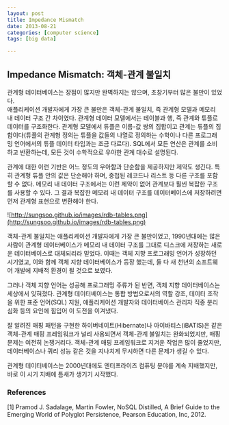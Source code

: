 ```yaml
---
layout: post
title: Impedance Mismatch
date: 2013-08-21
categories: [computer science]
tags: [big data]

---
```

##  Impedance Mismatch: 객체-관계 불일치

관계형 데이터베이스는 장점이 많지만 완벽하지는 않으며, 초창기부터 많은 불만이 있었다.  
애플리케이션 개발자에게 가장 큰 불만은 객체-관계 불일치, 즉 관계형 모델과 메모리 내 데이터 구조 간 차이였다. 관계형 데이터 모델에서는 테이블과 행, 즉 관계와 튜플로 데이터를 구조화한다. 관계형 모델에서 튜플은 이름-값 쌍의 집합이고 관계는 튜플의 집합이다(튜플의 관계형 정의는 튜플을 값들의 나열로 정의하는 수학이나 다른 프로그래밍 언어에서의 튜플 데이터 타입과는 조금 다르다). SQL에서 모든 연산은 관계를 소비하고 반환하는데, 모든 것이 수학적으로 우아한 관계 대수로 설명된다.

관계에 대한 이런 기반은 어느 정도의 우아함과 단순함을 제공하지만 제약도 생긴다. 특히 관계형 튜플 안의 값은 단순해야 하며, 중첩된 레코드나 리스트 등 다른 구조를 포함할 수 없다. 메모리 내 데이터 구조에서는 이런 제약이 없어 관계보다 훨씬 복잡한 구조를 사용할 수 있다. 그 결과 복잡한 메모리 내 데이터 구조를 데이터베이스에 저장하려면 먼저 관계형 표현으로 변환해야 한다.

![http://sungsoo.github.io/images/rdb-tables.png](http://sungsoo.github.io/images/rdb-tables.png)

객체-관계 불일치는 애플리케이션 개발자에게 가장 큰 불만이었고, 1990년대에는 많은 사람이 관계형 데이터베이스가 메모리 내 데이터 구조를 그대로 디스크에 저장하는 새로운 데이터베이스로 대체되리라 믿었다. 이때는 객체 지향 프로그래밍 언어가 성장하던 시기였고, 이와 함께 객체 지향 데이터베이스가 등장 했는데, 둘 다 새 천년의 소프트웨어 개발에 지배적 환경이 될 것으로 보였다.

그러나 객체 지향 언어는 성공해 프로그래밍 주류가 된 반면, 객체 지향 데이터베이스는 세상에서 잊혀졌다. 관계형 데이터베이스는 통합 방법으로서의 역할 강조, 데이터 조작을 위한 표준 언어(SQL) 지원, 애플리케이션 개발자와 데이터베이스 관리자 직종 분리 심화 등의 요인에 힘입어 이 도전을 이겨냈다.

잘 알려진 매핑 패턴을 구현한 하이버네이트(Hibernate)나 아이바티스(iBATIS)은 같은 객체-관계 매핑 프레임워크가 널리 사용되면서 객체-관계 불일치는 완화되었지만, 매핑 문제는 여전히 논쟁거리다. 객체-관계 매핑 프레임워크로 지겨운 작업은 많이 줄었지만, 데이터베이스나 쿼리 성능 같은 것을 지나치게 무시하면 다른 문제가 생길 수 있다.

관계형 데이터베이스는 2000년대에도 엔터프라이즈 컴퓨팅 분야를 계속 지배했지만, 바로 이 시기 지배에 틈새가 생기기 시작했다. 

### References
[1] Pramod J. Sadalage, Martin Fowler, NoSQL Distilled, A Brief Guide to the Emerging World of Polyglot Persistence, Pearson Education, Inc, 2012.






